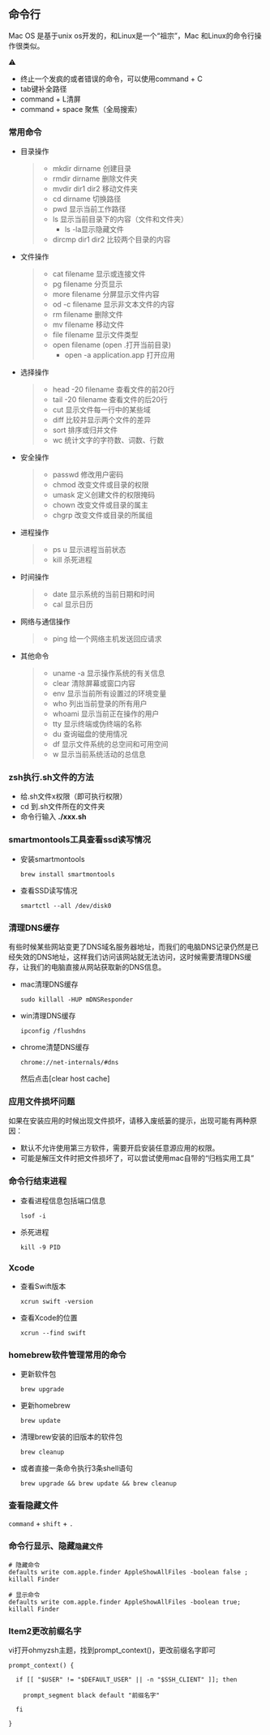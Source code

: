 

## 命令行

Mac OS 是基于unix os开发的，和Linux是一个“祖宗”，Mac 和Linux的命令行操作很类似。 



⚠️

* 终止一个发疯的或者错误的命令，可以使用command + C
* tab键补全路径
* command + L清屏
* command + space 聚焦（全局搜索）

### 常用命令

* 目录操作

  > * mkdir dirname 创建目录
  > * rmdir dirname 删除文件夹
  > * mvdir dir1 dir2 移动文件夹
  > * cd dirname 切换路径
  > * pwd 显示当前工作路径
  > * ls 显示当前目录下的内容（文件和文件夹）
  >   * ls -la显示隐藏文件
  > * dircmp dir1 dir2 比较两个目录的内容

* 文件操作

  > * cat filename 显示或连接文件
  > * pg filename 分页显示
  > * more filename 分屏显示文件内容
  > * od -c filename 显示非文本文件的内容
  > * rm filename 删除文件
  > * mv filename 移动文件
  > * file filename 显示文件类型
  > * open filename  (open .打开当前目录)
  >   * open -a application.app 打开应用

* 选择操作

  >* head -20 filename 查看文件的前20行
  >* tail -20 filename 查看文件的后20行
  >* cut 显示文件每一行中的某些域
  >* diff 比较并显示两个文件的差异
  >* sort 排序或归并文件
  >* wc 统计文字的字符数、词数、行数

* 安全操作

  > * passwd 修改用户密码
  > * chmod 改变文件或目录的权限
  > * umask 定义创建文件的权限掩码
  > * chown 改变文件或目录的属主
  > * chgrp 改变文件或目录的所属组

* 进程操作

  > * ps u 显示进程当前状态
  > * kill 杀死进程

* 时间操作

  > * date 显示系统的当前日期和时间
  > * cal 显示日历

* 网络与通信操作

  > * ping 给一个网络主机发送回应请求

* 其他命令

  > * uname -a 显示操作系统的有关信息
  > * clear 清除屏幕或窗口内容
  > * env 显示当前所有设置过的环境变量
  > * who 列出当前登录的所有用户
  > * whoami 显示当前正在操作的用户
  > * tty 显示终端或伪终端的名称
  > * du 查询磁盘的使用情况
  > * df 显示文件系统的总空间和可用空间
  > * w 显示当前系统活动的总信息

### zsh执行.sh文件的方法

* 给.sh文件x权限（即可执行权限）
* cd 到.sh文件所在的文件夹
* 命令行输入 **./xxx.sh**

### smartmontools工具查看ssd读写情况

* 安装smartmontools

  ````shell
  brew install smartmontools
  ````

* 查看SSD读写情况

  ```shell
  smartctl --all /dev/disk0
  ```

  

### 清理DNS缓存

有些时候某些网站变更了DNS域名服务器地址，而我们的电脑DNS记录仍然是已经失效的DNS地址，这样我们访问该网站就无法访问，这时候需要清理DNS缓存，让我们的电脑直接从网站获取新的DNS信息。

* mac清理DNS缓存

  ```
  sudo killall -HUP mDNSResponder
  ```

* win清理DNS缓存

  ```
  ipconfig /flushdns
  ```

* chrome清楚DNS缓存

  ```
  chrome://net-internals/#dns
  ```

  然后点击[clear host cache]

### 应用文件损坏问题

如果在安装应用的时候出现文件损坏，请移入废纸篓的提示，出现可能有两种原因：

* 默认不允许使用第三方软件，需要开启安装任意源应用的权限。
* 可能是解压文件时把文件损坏了，可以尝试使用mac自带的“归档实用工具”

### 命令行结束进程

* 查看进程信息包括端口信息

  ```shell
  lsof -i
  ```

* 杀死进程

  ```shell
  kill -9 PID
  ```


### Xcode

* 查看Swift版本

  ```shell
  xcrun swift -version
  ```

* 查看Xcode的位置

  ```shell
  xcrun --find swift
  ```


### homebrew软件管理常用的命令

* 更新软件包

  ```shell
  brew upgrade
  ```

* 更新homebrew

  ```shell
  brew update
  ```

* 清理brew安装的旧版本的软件包

  ```shell
  brew cleanup
  ```

* 或者直接一条命令执行3条shell语句

  ```shell
  brew upgrade && brew update && brew cleanup
  ```


### 查看隐藏文件

`command` + `shift` + `.`

### 命令行显示、隐藏`隐藏文件`

```shell
# 隐藏命令
defaults write com.apple.finder AppleShowAllFiles -boolean false ; killall Finder

# 显示命令
defaults write com.apple.finder AppleShowAllFiles -boolean true; killall Finder
```

### Item2更改前缀名字

vi打开ohmyzsh主题，找到prompt_context()，更改前缀名字即可

```shell
prompt_context() {

  if [[ "$USER" != "$DEFAULT_USER" || -n "$SSH_CLIENT" ]]; then

    prompt_segment black default "前缀名字"

  fi

}
```





